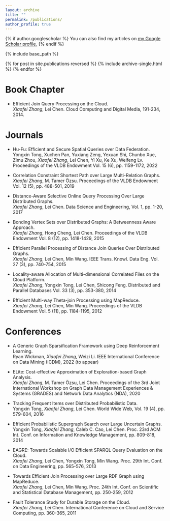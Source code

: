 ```yaml
---
layout: archive
title: ""
permalink: /publications/
author_profile: true
---
```


{% if author.googlescholar %}
  You can also find my articles on <u><a href="{{author.googlescholar}}">my Google Scholar profile</a>.</u>
{% endif %}

{% include base_path %}

{% for post in site.publications reversed %}
  {% include archive-single.html %}
{% endfor %}



Book Chapter
=======
* Efficient Join Query Processing on the Cloud.   
_Xiaofei Zhang_, Lei Chen. Cloud Computing and Digital Media, 191-234, 2014.

Journals 
=======
* Hu-Fu: Efficient and Secure Spatial Queries over Data Federation.  
Yongxin Tong, Xuchen Pan, Yuxiang Zeng, Yexuan Shi, Chunbo Xue, Zimu Zhou, _Xiaofei Zhang_, Lei Chen, Yi Xu, Ke Xu, Weifeng Lv. Proceedings of the VLDB Endowment Vol. 15 (6), pp. 1159-1172, 2022

* Correlation Constraint Shortest Path over Large Multi-Relation Graphs.  
_Xiaofei Zhang_, M. Tamer Özsu. Proceedings of the VLDB Endowment Vol. 12 (5), pp. 488-501, 2019

* Distance-Aware Selective Online Query Processing Over Large Distributed Graphs.  
_Xiaofei Zhang_, Lei Chen. Data Science and Engineering, Vol. 1, pp. 1-20, 2017

* Bonding Vertex Sets over Distributed Graphs: A Betweenness Aware Approach.  
_Xiaofei Zhang_, Hong Cheng, Lei Chen. Proceedings of the VLDB Endowment Vol. 8 (12), pp. 1418-1429, 2015

* Efficient Parallel Processing of Distance Join Queries Over Distributed Graphs.  
_Xiaofei Zhang_, Lei Chen, Min Wang. IEEE Trans. Knowl. Data Eng. Vol. 27 (3), pp. 740-754, 2015 

* Locality-aware Allocation of Multi-dimensional Correlated Files on the Cloud Platform.  
_Xiaofei Zhang_, Yongxin Tong, Lei Chen, Shicong Feng. Distributed and Parallel Databases Vol. 33 (3), pp. 353-380, 2014

* Efficient Multi-way Theta-join Processing using MapReduce.  
_Xiaofei Zhang_, Lei Chen, Min Wang. Proceedings of the VLDB Endowment Vol. 5 (11), pp. 1184-1195, 2012

Conferences
=======
* A Generic Graph Sparsification Framework using Deep Reinforcement Learning.  
Ryan Wickman, _Xiaofei Zhang_, Weizi Li. IEEE International Conference on Data Mining (ICDM), 2022 (to appear)

* ELite: Cost-effective Approximation of Exploration-based Graph Analysis.  
_Xiaofei Zhang_, M. Tamer Özsu, Lei Chen. Proceedings of the 3rd Joint International Workshop on Graph Data Management Experiences & Systems (GRADES) and Network Data Analytics (NDA), 2020

* Tracking Frequent Items over Distributed Probabilistic Data.  
Yongxin Tong, _Xiaofei Zhang_, Lei Chen. World Wide Web, Vol. 19 (4), pp. 579-604, 2016

* Efficient Probabilistic Supergraph Search over Large Uncertain Graphs.  
Yongxin Tong, _Xiaofei Zhang_, Caleb C. Cao, Lei Chen. Proc. 23rd ACM Int. Conf. on Information and Knowledge Management, pp. 809-818, 2014 

* EAGRE: Towards Scalable I/O Efficient SPARQL Query Evaluation on the Cloud.  
_Xiaofei Zhang_, Lei Chen, Yongxin Tong, Min Wang. Proc. 29th Int. Conf. on Data Engineering, pp. 565-576, 2013

* Towards Efficient Join Processing over Large RDF Graph using MapReduce.  
_Xiaofei Zhang_, Lei Chen, Min Wang. Proc. 24th Int. Conf. on Scientific and Statistical  Database Management, pp. 250-259, 2012

* Fault Tolerance Study for Durable Storage on the Cloud.  
_Xiaofei Zhang_, Lei Chen. International Conference on Cloud and Service Computing, pp. 360-365, 2011